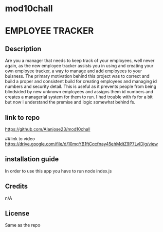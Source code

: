 # mod10chall
# EMPLOYEE TRACKER

## Description
Are you a manager that needs to keep track of your employees, well never again, as the new employee tracker assists you in using and creating your own employee tracker, a way to manage and add employees to your buisness. The primary motivation behind this project was to correct and build a proper and consistent build for creating employees and managing id numbers and security detail. This is useful as it prevents people from being blindsided by new unknown employees and assigns them id numbers and creates a managerial system for them to run. I had trouble with fs for a bit but now I understand the premise and logic somewhat behind fs.

## link to repo

https://github.com/Alanjose23/mod10chall

##link to video
https://drive.google.com/file/d/10mqYB1ftCqcfnay45ehMdtZ9P7LvIDlg/view


## installation guide

In order to use this app you have to run node index.js

## Credits

n/A

## License

Same as the repo
